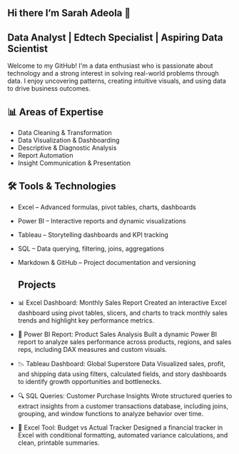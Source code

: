 ## Hi there I’m Sarah Adeola 👋

## Data Analyst | Edtech Specialist  | Aspiring Data Scientist
Welcome to my GitHub! I'm a data enthusiast who is passionate about technology and a strong interest in solving real-world problems through data. I enjoy uncovering patterns, creating intuitive visuals, and using data to drive business outcomes.

## 📊 Areas of Expertise

- Data Cleaning & Transformation  
- Data Visualization & Dashboarding  
- Descriptive & Diagnostic Analysis  
- Report Automation  
- Insight Communication & Presentation

## 🛠️ Tools & Technologies

- Excel – Advanced formulas, pivot tables, charts, dashboards  
- Power BI – Interactive reports and dynamic visualizations  
- Tableau – Storytelling dashboards and KPI tracking  
- SQL – Data querying, filtering, joins, aggregations  
- Markdown & GitHub – Project documentation and versioning

  ##  Projects

- 📊 Excel Dashboard: Monthly Sales Report
  Created an interactive Excel dashboard using pivot tables, slicers, and charts to track monthly sales trends and highlight key performance metrics.

- 📌 Power BI Report: Product Sales Analysis
  Built a dynamic Power BI report to analyze sales performance across products, regions, and sales reps, including DAX measures and custom visuals.

- 📉 Tableau Dashboard: Global Superstore Data
  Visualized sales, profit, and shipping data using filters, calculated fields, and story dashboards to identify growth opportunities and bottlenecks.

- 🔍 SQL Queries: Customer Purchase Insights
  Wrote structured queries to extract insights from a customer transactions database, including joins, grouping, and window functions to analyze behavior over time.

- 📁 Excel Tool: Budget vs Actual Tracker
  Designed a financial tracker in Excel with conditional formatting, automated variance calculations, and clean, printable summaries.

<!--
**Sarahdtechy/Sarahdtechy** is a ✨ _special_ ✨ repository because its `README.md` (this file) appears on your GitHub profile.


## 📊 Areas of Expertise

- Data Cleaning & Transformation  
- Data Visualization & Dashboarding  
- Descriptive & Diagnostic Analysis  
- Report Automation  
- Insight Communication & Presentation
## 📊 Areas of Expertise
- Data Cleaning & Transformation  
- Data Visualization & Dashboarding  
- Descriptive & Diagnostic Analysis  
- Report Automation  
- Insight Communication & Presentation
  
- 🔭 I’m currently working on ...
- 🌱 I’m currently learning ...
- 👯 I’m looking to collaborate on ...
- 🤔 I’m looking for help with ...
- 💬 Ask me about ...
- 📫 How to reach me: ...
- 😄 Pronouns: ...
- ⚡ Fun fact: ...
-->
